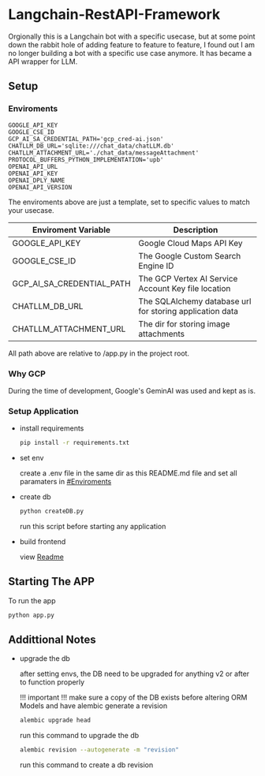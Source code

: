 # Langchain-RestAPI-Framework

Orgionally this is a Langchain bot with a specific usecase, but at some point down the rabbit hole of adding feature to feature to feature, I found out I am no longer building a bot with a specific use case anymore. It has became a API wrapper for LLM.    

## Setup

### Enviroments

```.env
GOOGLE_API_KEY
GOOGLE_CSE_ID
GCP_AI_SA_CREDENTIAL_PATH='gcp_cred-ai.json'
CHATLLM_DB_URL='sqlite:///chat_data/chatLLM.db'
CHATLLM_ATTACHMENT_URL='./chat_data/messageAttachment'
PROTOCOL_BUFFERS_PYTHON_IMPLEMENTATION='upb'
OPENAI_API_URL
OPENAI_API_KEY
OPENAI_DPLY_NAME
OPENAI_API_VERSION
```

The enviroments above are just a template, set to specific values to match your usecase.

| Enviroment Variable | Description |
| - | - |
|GOOGLE_API_KEY| Google Cloud Maps API Key |
|GOOGLE_CSE_ID| The Google Custom Search Engine ID |
|GCP_AI_SA_CREDENTIAL_PATH | The GCP Vertex AI Service Account Key file location |
|CHATLLM_DB_URL | The SQLAlchemy database url for storing application data |
|CHATLLM_ATTACHMENT_URL| The dir for storing image attachments |

All path above are relative to /app.py in the project root.

### Why GCP

During the time of development, Google's GeminAI was used and kept as is.

### Setup Application

- install requirements

    ```sh
    pip install -r requirements.txt
    ```

- set env

    create a .env file in the same dir as this README.md file and set all paramaters in [#Enviroments](#Enviroments)

- create db

    ```sh
    python createDB.py
    ```

    run this script before starting any application

- build frontend

    view [Readme](l2dFrontend/README.md)

## Starting The APP

To run the app

```sh
python app.py
```

## Addittional Notes

- upgrade the db

    after setting envs, the DB need to be upgraded for anything v2 or after to function properly
    
    !!! important !!! make sure a copy of the DB exists before altering ORM Models and have alembic generate a revision

    ```sh
    alembic upgrade head
    ```

    run this command to upgrade the db

    ```sh
    alembic revision --autogenerate -m "revision"
    ```

    run this command to create a db revision
